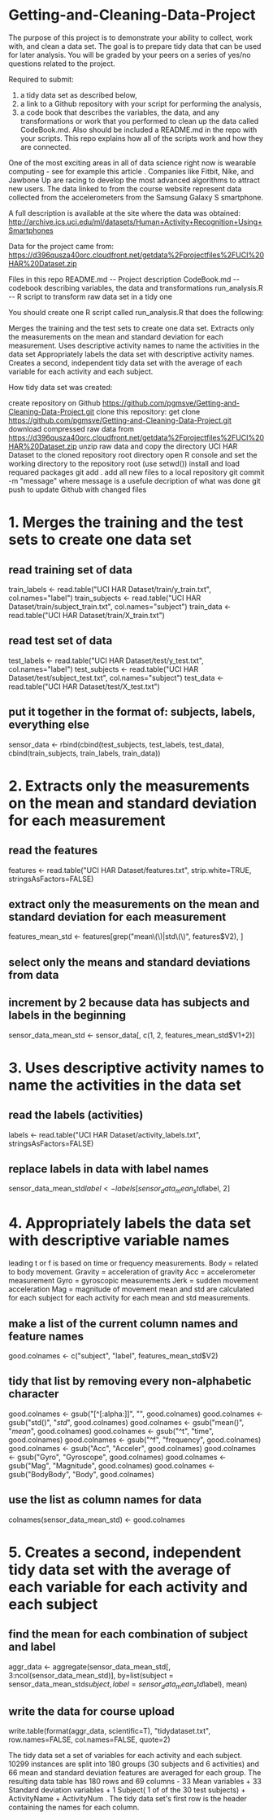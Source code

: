 # Getting-and-Cleaning-Data-Project
The purpose of this project is to demonstrate your ability to collect, work with, and clean a data set.
The goal is to prepare tidy data that can be used for later analysis. You will be graded by your peers on a series of yes/no questions related to the project.

Required to submit: 
1) a tidy data set as described below, 
2) a link to a Github repository with your script for performing the analysis,
3) a code book that describes the variables, the data, and any transformations or work that you performed to clean up the data called CodeBook.md. 
Also should be included a README.md in the repo with your scripts. This repo explains how all of the scripts work and how they are connected.  

One of the most exciting areas in all of data science right now is wearable computing - see for example this article . Companies like Fitbit, Nike, and Jawbone Up are racing to develop the most advanced algorithms to attract new users. The data linked to from the course website represent data collected from the accelerometers from the Samsung Galaxy S smartphone. 

A full description is available at the site where the data was obtained:
http://archive.ics.uci.edu/ml/datasets/Human+Activity+Recognition+Using+Smartphones

Data for the project came from:
https://d396qusza40orc.cloudfront.net/getdata%2Fprojectfiles%2FUCI%20HAR%20Dataset.zip 

Files in this repo
  README.md      -- Project description
  CodeBook.md    -- codebook describing variables, the data and transformations
  run_analysis.R -- R script to transform raw data set in a tidy one

You should create one R script called run_analysis.R that does the following:

  Merges the training and the test sets to create one data set.
  Extracts only the measurements on the mean and standard deviation for each measurement.
  Uses descriptive activity names to name the activities in the data set
  Appropriately labels the data set with descriptive activity names.
  Creates a second, independent tidy data set with the average of each variable for each activity and each subject.

How tidy data set was created:

  create repository on Github https://github.com/pgmsve/Getting-and-Cleaning-Data-Project.git
  clone this repository: get clone https://github.com/pgmsve/Getting-and-Cleaning-Data-Project.git
  download compressed raw data from https://d396qusza40orc.cloudfront.net/getdata%2Fprojectfiles%2FUCI%20HAR%20Dataset.zip
  unzip raw data and copy the directory UCI HAR Dataset to the cloned repository root directory
  open R console and set the working directory to the repository root (use setwd())
  install and load requared packages
  git add . add all new files to a local repository
  git commit -m "message" where message is a usefule decription of what was done
  git push  to update Github with changed files
  
  
# 1. Merges the training and the test sets to create one data set

## read training set of data
train_labels   <- read.table("UCI HAR Dataset/train/y_train.txt", col.names="label")
train_subjects <- read.table("UCI HAR Dataset/train/subject_train.txt", col.names="subject")
train_data     <- read.table("UCI HAR Dataset/train/X_train.txt")

## read test set of data
test_labels   <- read.table("UCI HAR Dataset/test/y_test.txt", col.names="label")
test_subjects <- read.table("UCI HAR Dataset/test/subject_test.txt", col.names="subject")
test_data     <- read.table("UCI HAR Dataset/test/X_test.txt")

## put it together in the format of: subjects, labels, everything else
sensor_data <- rbind(cbind(test_subjects, test_labels, test_data),
                     cbind(train_subjects, train_labels, train_data))

# 2. Extracts only the measurements on the mean and standard deviation for each measurement

## read the features
features <- read.table("UCI HAR Dataset/features.txt", strip.white=TRUE, stringsAsFactors=FALSE)

## extract only the measurements on the mean and standard deviation for each measurement
features_mean_std <- features[grep("mean\\(\\)|std\\(\\)", features$V2), ]

## select only the means and standard deviations from data
## increment by 2 because data has subjects and labels in the beginning
sensor_data_mean_std <- sensor_data[, c(1, 2, features_mean_std$V1+2)]

# 3. Uses descriptive activity names to name the activities in the data set

## read the labels (activities)
labels <- read.table("UCI HAR Dataset/activity_labels.txt", stringsAsFactors=FALSE)

## replace labels in data with label names
sensor_data_mean_std$label <- labels[sensor_data_mean_std$label, 2]

# 4. Appropriately labels the data set with descriptive variable names

  leading t or f is based on time or frequency measurements.
  Body = related to body movement.
  Gravity = acceleration of gravity
  Acc = accelerometer measurement
  Gyro = gyroscopic measurements
  Jerk = sudden movement acceleration
  Mag = magnitude of movement
  mean and std are calculated for each subject for each activity for each mean and std measurements. 
  
## make a list of the current column names and feature names
good.colnames <- c("subject", "label", features_mean_std$V2)

## tidy that list by removing every non-alphabetic character
good.colnames <- gsub("[^[:alpha:]]", "", good.colnames)
good.colnames <- gsub("std()", "_std_", good.colnames)
good.colnames <- gsub("mean()", "_mean_", good.colnames)
good.colnames <- gsub("^t", "time", good.colnames)
good.colnames <- gsub("^f", "frequency", good.colnames)
good.colnames <- gsub("Acc", "Acceler", good.colnames)
good.colnames <- gsub("Gyro", "Gyroscope", good.colnames)
good.colnames <- gsub("Mag", "Magnitude", good.colnames)
good.colnames <- gsub("BodyBody", "Body", good.colnames)

## use the list as column names for data
colnames(sensor_data_mean_std) <- good.colnames

# 5. Creates a second, independent tidy data set with the average of each variable for each activity and each subject

## find the mean for each combination of subject and label
aggr_data <- aggregate(sensor_data_mean_std[, 3:ncol(sensor_data_mean_std)],
                       by=list(subject = sensor_data_mean_std$subject, 
                               label = sensor_data_mean_std$label),
                       mean)

## write the data for course upload
write.table(format(aggr_data, scientific=T), "tidydataset.txt", row.names=FALSE, col.names=FALSE, quote=2)

The tidy data set a set of variables for each activity and each subject. 
10299 instances are split into 180 groups (30 subjects and 6 activities) and 66 mean and standard deviation features are averaged for each group. The resulting data table has 
180 rows and 69 columns - 33 Mean variables + 33 Standard deviation variables + 1 Subject( 1 of of the 30 test subjects) + 
ActivityName + ActivityNum . 
The tidy data set's first row is the header containing the names for each column.
 
  
  



